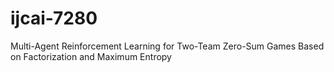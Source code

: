 # ijcai-7280
Multi-Agent Reinforcement Learning for Two-Team Zero-Sum Games Based on Factorization and Maximum Entropy

